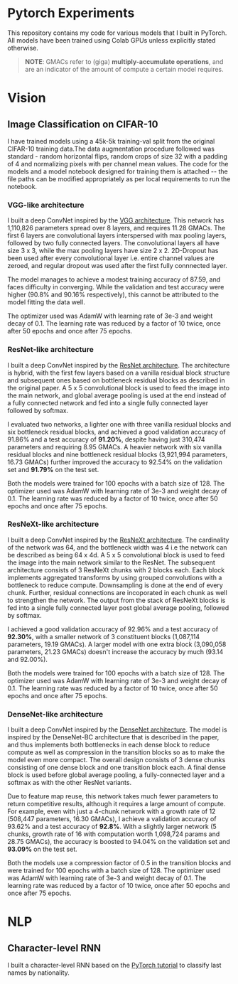 # Pytorch Experiments

This repository contains my code for various models that I built in PyTorch. All models have been trained using Colab GPUs unless explicitly stated otherwise.

> **NOTE**:
    GMACs refer to (giga) **multiply-accumulate operations**, and are an indicator of the amount of compute a certain model requires.

# Vision

## Image Classification on CIFAR-10 

I have trained models using a 45k-5k training-val split from the original CIFAR-10 training data.The data augmentation procedure followed was standard - random horizontal flips, random crops of size 32 with a padding of 4 and normalizing pixels with per channel mean values. The code for the models and a model notebook designed for training them is attached -- the file paths can be modified appropriately as per local requirements to run the notebook.

### VGG-like architecture

I built a deep ConvNet inspired by the [VGG architecture](https://arxiv.org/abs/1409.1556.pdf). This network has 1,110,826 parameters spread over 8 layers, and requires 11.28 GMACs. The first 6 layers are convolutional layers interspersed with max pooling layers, followed by two fully connected layers. The convolutional layers all have size 3 x 3, while the max pooling layers have size 2 x 2. 2D-Dropout has been used after every convolutional layer i.e. entire channel values are zeroed, and regular dropout was used after the first fully connnected layer. 

The model manages to achieve a modest training accuracy of 87.59, and faces difficulty in converging. While the validation and test accuracy were higher (90.8% and 90.16% respectively), this cannot be attributed to the model fitting the data well. 

The optimizer used was AdamW with learning rate of 3e-3 and weight decay of 0.1. The learning rate was reduced by a factor of 10 twice, once after 50 epochs and once after 75 epochs.

### ResNet-like architecture

I built a deep ConvNet inspired by the [ResNet architecture](https://arxiv.org/abs/1512.03385.pdf). The architecture is hybrid, with the first few layers based on a vanilla residual block structure and subsequent ones based on bottleneck residual blocks as described in the original paper. A 5 x 5 convolutional block is used to feed the image into the main network, and global average pooling is used at the end instead of a fully connected network and fed into a single fully connected layer followed by softmax.

I evaluated two networks, a lighter one with three vanilla residual blocks and six bottleneck residual blocks, and achieved a good validation accuracy of 91.86% and a test accuracy of **91.20%**, despite having just 310,474 parameters and requiring 8.95 GMACs. A heavier network with six vanilla residual blocks and nine bottleneck residual blocks (3,921,994 parameters, 16.73 GMACs) further improved the accuracy to 92.54% on the validation set and **91.79%** on the test set. 

Both the models were trained for 100 epochs with a batch size of 128. The optimizer used was AdamW with learning rate of 3e-3 and weight decay of 0.1. The learning rate was reduced by a factor of 10 twice, once after 50 epochs and once after 75 epochs. 

### ResNeXt-like architecture

I built a deep ConvNet inspired by the [ResNeXt architecture](https://arxiv.org/pdf/1611.05431.pdf). The cardinality of the network was 64, and the bottleneck width was 4 i.e the network can be described as being 64 x 4d. A 5 x 5 convolutional block is used to feed the image into the main network similar to the ResNet. The subsequent architecture consists of 3 ResNeXt chunks with 2 blocks each. Each block implements aggregated transforms by using grouped convolutions with a bottleneck to reduce compute. Downsampling is done at the end of every chunk. Further, residual connections are incoporated in each chunk as well to strengthen the network. The output from the stack of ResNeXt blocks is fed into a single fully connected layer post global average pooling, followed by softmax.

I achieved a good validation accuracy of 92.96% and a test accuracy of **92.30%**, with a smaller network of 3 constituent blocks (1,087,114 parameters, 19.19 GMACs). A larger model with one extra block (3,090,058 parameters, 21.23 GMACs) doesn't increase the accuracy by much (93.14 and 92.00%). 

Both the models were trained for 100 epochs with a batch size of 128. The optimizer used was AdamW with learning rate of 3e-3 and weight decay of 0.1. The learning rate was reduced by a factor of 10 twice, once after 50 epochs and once after 75 epochs.

### DenseNet-like architecture

I built a deep ConvNet inspired by the [DenseNet architecture](https://arxiv.org/pdf/1608.06993.pdf). The model is inspired by the DenseNet-BC architecture that is described in the paper, and thus implements both bottlenecks in each dense block to reduce compute as well as compression in the transition blocks so as to make the model even more compact. The overall design consists of 3 dense chunks consisting of one dense block and one transition block each. A final dense block is used before global average pooling, a fully-connected layer and a softmax as with the other ResNet variants.

Due to feature map reuse, this network takes much fewer parameters to return competitive results, although it requires a large amount of compute. For example, even with just a 4-chunk network with a growth rate of 12 (508,447 parameters, 16.30 GMACs), I achieve a validation accuracy of 93.62% and a test accuracy of **92.8%**. With a slightly larger network (5 chunks, growth rate of 16 with computation worth 1,098,724 params and 28.75 GMACs), the accuracy is boosted to 94.04% on the validation set and **93.09%** on the test set. 

Both the models use a compression factor of 0.5 in the transition blocks and were trained for 100 epochs with a batch size of 128. The optimizer used was AdamW with learning rate of 3e-3 and weight decay of 0.1. The learning rate was reduced by a factor of 10 twice, once after 50 epochs and once after 75 epochs.

# NLP

## Character-level RNN

I built a character-level RNN based on the [PyTorch tutorial](https://pytorch.org/tutorials/intermediate/char_rnn_classification_tutorial.html) to classify last names by nationality.

